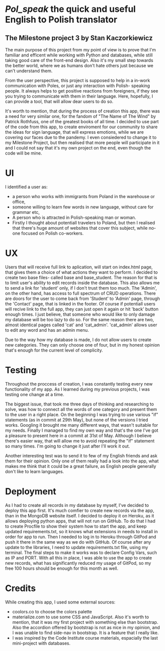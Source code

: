 # *Pol_speak* the quick and useful English to Polish translator
## The Milestone project 3 by Stan Kaczorkiewicz

The main purpose of this project from my point of view is to prove that I'm familiar and efficent while working with Python and databases, while still taking good care of the front-end design.
Also it's my small step towards the better world, where we as humans don't hate others just because we can't understand them.

From the user perspective, this project is supposed to help in a in-work communication with Poles, or just any interaction with Polish- speaking people. It always helps to get positive reactions from foreigners, 
if they see you trying to communicate with them in their language.
Here, hopefully, I can provide a tool, that will allow dear users to do so.

It's worth to mention, that during the process of creation this app, there was a need for very similar one, for the fandom of "The Name of The Wind" by Patrick Rothfuss, one of the greatest books of all time.
I decided to use part of the code from this app, to create enviroment for our community to share the ideas for sign language, that will express emotions, while we are covering our faces due to the pandemy.
I even consiedered to change it to my Milestone Project, but then realised that more people will participate in it and I could not say that it's my own project on the end, even though the code will be mine.


# UI 
I identified a user as:
- a person who works with immigrants from Poland in the warehouse or office,
- someone willing to learn few words in new language, without care for grammar etc,
- A person who is attracted in Polish-speaking man or woman.
- Firstly I thought about potentiall travelers to Poland, but then I realised that there's huge amount of websites that cover this subject, while no-one focused on Polish co-workers.

# UX
Users that will receive full link to aplication, will start on index.html page, that gives them a choice of what actions they want to perform. I decided to create two base files- called base and base_student.
The reason for that is to limit user's ability to edit records inside the database.
This also allows me to send a link for 'student' only, if I don't trust them too much.
The 'Admin', on the other hand, has access to full  spectrum of CRUD operations.
There are doors for the user to come back from 'Student' to 'Admin' page, through the 'Contact' page, that is linked in the footer.
Of course if potentiall users will recive link to the full app, they can just open it again or hit 'back' button enough times.
I just believe, that someone who would like to only damage my database will be too lazy to do so.
For the same reason there are two, almost identical pages called 'cat' and 'cat_admin'.
'cat_admin' allows user to edit any word and has an admin menu.

Due to the way how my database is made, I do not allow users to create new categories. They can only choose one of four, but in my honest opinion that's enough for the current level of complicity.


# Testing

Throughout the proccess of creation, I was constantly testing every new functionality of my app.
As I learned during my previous projects, I was testing one change at a time.

The biggest issue, that took me three days of thinking and researching to solve, was how to connect all the words of one category and present them to the user in a right place.
On the beginning I was trying to use various "if" statements (as in commit at 29th May), but none of the versions I tried works.
Googling it brought me many different ways, that wasn't suitable for my needs.
Finally I managed to find my own way and that's the one I've got a pleasure to present here in a commit at 31st of May.
Although I believe there's easier way, that will allow me to avoid repeating the "if" statement so many times.
I'm going to change it just after I'll work it out.

Another interesting test was to send it to few of my English friends and ask them for their opinion.
Only one of them really had a look into the app, what makes me think that it could be a great failure, as English people generally don't like to learn languages.



# Deployment

As I had to create all records in my database by myself, I've decided to deploy this app first. It's much comfier to create new records via the app, than in the MongoDB website itself.
I decided to deploy it on Heroku, as it allows deploying python apps, that will not run on GitHub.
To do that I had to create Procfile to show their system how to start the app, and keep updated requirements.txt, so it knows what extensions in needs to install in order for app to run.
Then I needed to log in to Heroku through GitPod and push it there in the same way as we do with GitHub.
Of course after any update to the libraries, I need to update requirements.txt file, using my terminal.
The final steps to make it works was to declare Config Vars, such as IP and PORT.
With all this in place, I was able to use the app to create new records, what has significantly reduced my usage of GitPod, so my free 100 hours should be enough for this month as well.


# Credits

While creating this app, I used some external sources:
- coolors.co to choose the colors palette
- materialize.com to use some CSS and JavaScript. Also it's worth to mention, that it was my first project with     something else than bootstrap. Also the accordion offered by bootstrap is not as nice in my opinion, and I was unable to find side-nav in bootstrap. It is a feature that I really like. 
- I was inspired by the Code Institute course materials, espacially the last mini-project with databases.
